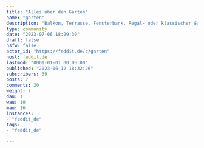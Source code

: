 ```yaml
---
title: "Alles über den Garten" 
name: "garten"
description: "Balkon, Terrasse, Fensterbank, Regal- oder klassischer Garten? Hier seid richtig! Teilt Bilder, diskutiert, holt euch Tipps und lasst uns zusammen gärtnern!"
type: community
date: "2023-07-06 18:29:30"
draft: false
nsfw: false
actor_id: "https://feddit.de/c/garten"
host: feddit.de
lastmod: "0001-01-01 00:00:00"
published: "2023-06-12 18:32:26"
subscribers: 69
posts: 7
comments: 20
weight: 7
dau: 1
wau: 10
mau: 16
instances:
- "feddit_de"
tags: 
- "feddit_de"

---
```

